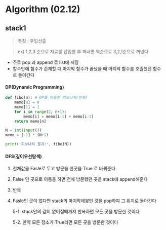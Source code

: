 # Algorithm (02.12)



## stack1

> 특징 : 후입선출

>  ex) 1,2,3 순으로 자료를 삽입한 후 꺼내면 역순으로 3,2,1순으로 꺼낸다



- 주로 pop 과 append 로 list에 저장
- 함수안에 함수가 존재할 때 마지막 함수가 끝났을 때 마지막 함수를 호출했던 함수로 돌아간다



#### DP(Dynamic Programming)

```python
def fibo(n): # DP를 이용한 피보나치(반복)
    memo[0] = 0
    memo[1] = 1
    for i in range(2, n+1):
        memo[i] = memo[i-1] + memo[i-2]
    return memo[n]

N = int(input())
memo = [-1] * (N+1)

print('피보나치 결과:', fibo(N))
```



#### DFS(깊이우선탐색)

1. 전체값을 Fasle로 두고 방문을 한곳을 True 로 바꿔준다
2. False 인 곳으로 이동을 하면 전에 방문했던 곳을 stack에 append해준다
3. 반복
4. Fasle인 곳이 없다면 stack의 마지막에쌓인 것을 pop하여 그 위치로 돌아간다

   5-1. stack안의 값이 없어질때까지 반복하면 모든 곳을 방문한 것이다

   5-2. 만약 모든 장소가 True라면 모든 곳을 방문한 것이다